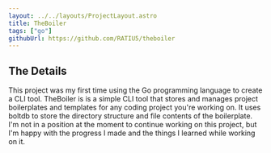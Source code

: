 ```yaml
---
layout: ../../layouts/ProjectLayout.astro
title: TheBoiler
tags: ["go"]
githubUrl: https://github.com/RATIU5/theboiler
---
```


## The Details

This project was my first time using the Go programming language to create a CLI tool. TheBoiler is is a simple CLI tool that stores and manages project boilerplates and templates for any coding project you're working on. It uses boltdb to store the directory structure and file contents of the boilerplate. I'm not in a position at the moment to continue working on this project, but I'm happy with the progress I made and the things I learned while working on it.
